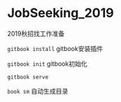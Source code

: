 # JobSeeking_2019
2019秋招找工作准备

`gitbook install`  gitbook安装插件

`gitbook init`  gitbook初始化

`gitbook serve`  

`book sm` 自动生成目录